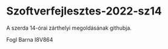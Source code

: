 # Szoftverfejlesztes-2022-sz14

A szerda 14-órai zárthelyi megoldásának githubja.

Fogl Barna
I8V864


